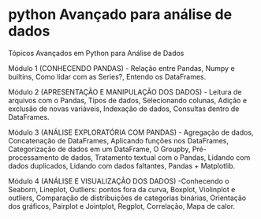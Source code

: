 # python Avançado para análise de dados
Tópicos Avançados em Python para Análise de Dados

Módulo 1 (CONHECENDO PANDAS) - Relação entre Pandas, Numpy e builtins, Como lidar com as Series?, Entendo os DataFrames. 

Módulo 2 (APRESENTAÇÃO E MANIPULAÇÃO DOS DADOS) - Leitura de arquivos com o Pandas, Tipos de dados, Selecionando colunas, Adição e exclusão de novas variáveis, Indexação de dados, Consultas dentro de DataFrames. 

Módulo 3 (ANÁLISE EXPLORATÓRIA COM PANDAS) - Agregação de dados,  Concatenação de DataFrames, Aplicando funções nos DataFrames, Categorização de dados em um DataFrame,  O Groupby, Pré-processamento de dados,  Tratamento textual com o Pandas,  Lidando com dados duplicados, Lidando com dados faltantes, Pandas + Matplotlib. 


Módulo 4 (ANÁLISE E VISUALIZAÇÃO DOS DADOS) -Conhecendo o Seaborn, Lineplot, Outliers: pontos fora da curva, Boxplot, Violinplot e outliers, Comparação de distribuições de categorias binárias, Orientação dos gráficos, Pairplot e Jointplot, Regplot, Correlação, Mapa de calor. 
